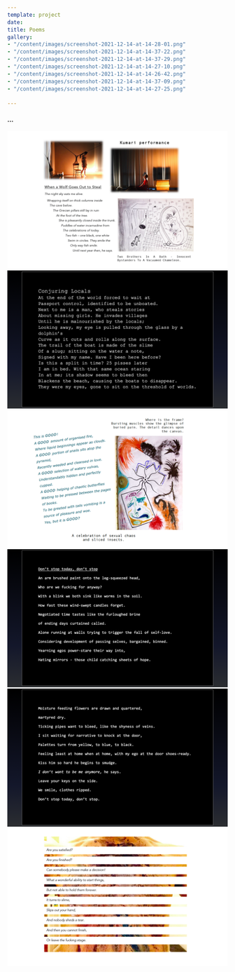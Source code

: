 ```yaml
---
template: project
date: 
title: Poems
gallery:
- "/content/images/screenshot-2021-12-14-at-14-28-01.png"
- "/content/images/screenshot-2021-12-14-at-14-37-22.png"
- "/content/images/screenshot-2021-12-14-at-14-37-29.png"
- "/content/images/screenshot-2021-12-14-at-14-27-10.png"
- "/content/images/screenshot-2021-12-14-at-14-26-42.png"
- "/content/images/screenshot-2021-12-14-at-14-37-09.png"
- "/content/images/screenshot-2021-12-14-at-14-27-25.png"

---
```

#### ...  
![](/content/images/screenshot-2021-12-14-at-14-26-42.png)![](/content/images/screenshot-2021-12-14-at-14-37-09.png)![](/content/images/screenshot-2021-12-14-at-14-27-10.png)![](/content/images/screenshot-2021-12-14-at-14-37-22.png)![](/content/images/screenshot-2021-12-14-at-14-37-29.png)![](/content/images/screenshot-2021-12-14-at-14-27-25.png)